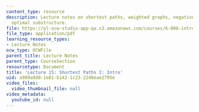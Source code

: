 ```yaml
---
content_type: resource
description: Lecture notes on shortest paths, weighted graphs, negative edges, and
  optimal substructure.
file: https://ol-ocw-studio-app-qa.s3.amazonaws.com/courses/6-006-introduction-to-algorithms-spring-2008/a989a9d01e81b1421c232248eae2795e_lec15.pdf
file_type: application/pdf
learning_resource_types:
- Lecture Notes
ocw_type: OCWFile
parent_title: Lecture Notes
parent_type: CourseSection
resourcetype: Document
title: 'Lecture 15: Shortest Paths I: Intro'
uid: a989a9d0-1e81-b142-1c23-2248eae2795e
video_files:
  video_thumbnail_file: null
video_metadata:
  youtube_id: null
---
```

